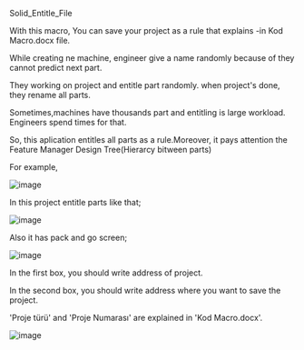 Solid_Entitle_File

With this macro, You can save your project as a rule that explains -in Kod Macro.docx file.

While creating ne machine, engineer give a name randomly because of they cannot predict next part.

They working on project and entitle part randomly. when project's done, they rename all parts.

Sometimes,machines have thousands part and entitling is large workload. Engineers spend times for that.

So, this aplication  entitles all parts as a rule.Moreover, it pays attention the Feature Manager Design Tree(Hierarcy bitween parts)

For example,

![image](https://user-images.githubusercontent.com/41550105/48915613-601cc680-ee90-11e8-9742-672a016b94c6.png)

In this project entitle parts like that;

![image](https://user-images.githubusercontent.com/41550105/48915646-86dafd00-ee90-11e8-82d8-dc9badf18c62.png)

Also it has pack and go screen;

![image](https://user-images.githubusercontent.com/41550105/48915802-0799f900-ee91-11e8-9738-6eb17f6b382e.png)

In the first box, you should write address of project.

In the second box, you should write address where you want to save the project.

'Proje türü' and 'Proje Numarası' are explained in 'Kod Macro.docx'.

![image](https://user-images.githubusercontent.com/41550105/48916182-5bf1a880-ee92-11e8-9b17-41042e4dfae3.png)
